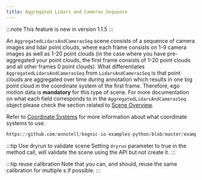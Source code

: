 ```yaml
---
title: Aggregated Lidars and Cameras Sequence
---
```


:::note
This feature is new in version 1.1.5
:::

An `AggregatedLidarsAndCamerasSeq` scene consists of a sequence of camera images and lidar point clouds, where each 
frame consists on 1-9 camera images as well as 1-20 point clouds (in the case where you have pre-aggregated your point clouds, the first frame consists of 1-20 point clouds and all other frames 0 point clouds). What differentiates `AggregatedLidarsAndCamerasSeq`
from `LidarsAndCamerasSeq` is that point clouds are aggregated over time during annotation which results in one big 
point cloud in the coordinate system of the first frame. Therefore, ego motion data is **mandatory** for this type of 
scene. For more documentation on what each field corresponds to in the `AggregatedLidarsAndCamerasSeq` object please 
check the section related to [Scene Overview](/docs/kognic-io/overview).

Refer to [Coordinate Systems](../coordinate_systems.md) for more information about what coordinate systems to use.

```python reference
https://github.com/annotell/kognic-io-examples-python/blob/master/examples/agg_lidars_and_cameras_seq.py
```

:::tip Use dryrun to validate scene
Setting `dryrun` parameter to true in the method call, will validate the scene using the API but not create it.
:::

:::tip reuse calibration
Note that you can, and should, reuse the same calibration for multiple s if possible.
:::
